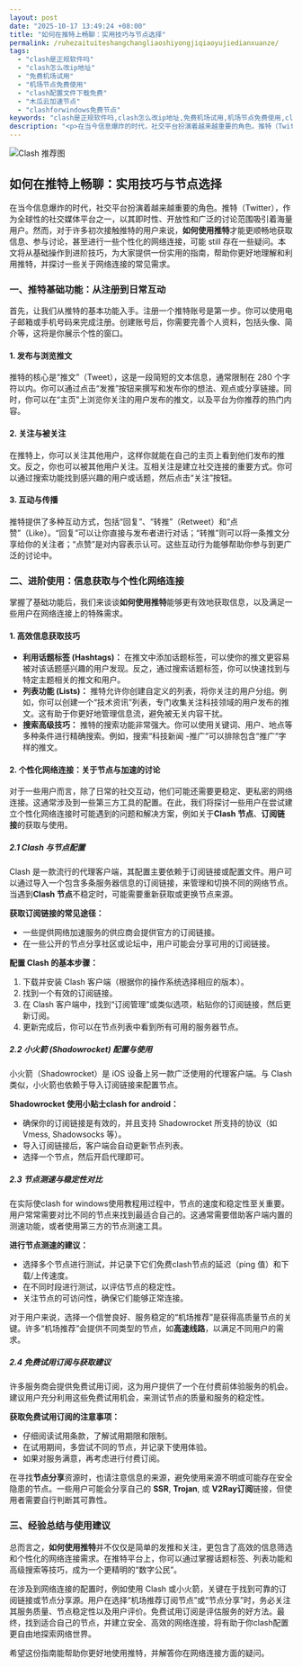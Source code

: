```yaml
---
layout: post
date: "2025-10-17 13:49:24 +08:00"
title: "如何在推特上畅聊：实用技巧与节点选择"
permalink: /ruhezaituiteshangchangliaoshiyongjiqiaoyujiedianxuanze/
tags:
  - "clash是正规软件吗"
  - "clash怎么改ip地址"
  - "免费机场试用"
  - "机场节点免费使用"
  - "clash配置文件下载免费"
  - "木瓜云加速节点"
  - "clashforwindows免费节点"
keywords: "clash是正规软件吗,clash怎么改ip地址,免费机场试用,机场节点免费使用,clash配置文件下载免费,木瓜云加速节点,clashforwindows免费节点"
description: "<p>在当今信息爆炸的时代，社交平台扮演着越来越重要的角色。推特（Twitter），作为全球性的社交媒体平台之一，以其即时性、开放性和广泛的讨论范围吸引着海量用户。然而，对于许多初次接触推特的用户来说，<strong>如何使用推特</strong>才能更顺畅地获取信息、参与讨论，甚至进行一些个性化的网络连接，可能 still 存在一些疑问。本文将从基础操作到进阶技巧，为大家提供一份实用的指南，帮助你更好地理解和利用推特，并探讨一些关于网络连接的常见需求。</p>"
---
```


![Clash 推荐图](https://clashjd.github.io/assets/img/clash节点推荐购买.png)

## 如何在推特上畅聊：实用技巧与节点选择

<p>在当今信息爆炸的时代，社交平台扮演着越来越重要的角色。推特（Twitter），作为全球性的社交媒体平台之一，以其即时性、开放性和广泛的讨论范围吸引着海量用户。然而，对于许多初次接触推特的用户来说，<strong>如何使用推特</strong>才能更顺畅地获取信息、参与讨论，甚至进行一些个性化的网络连接，可能 still 存在一些疑问。本文将从基础操作到进阶技巧，为大家提供一份实用的指南，帮助你更好地理解和利用推特，并探讨一些关于网络连接的常见需求。</p>
<h3>一、推特基础功能：从注册到日常互动</h3>
<p>首先，让我们从推特的基本功能入手。注册一个推特账号是第一步。你可以使用电子邮箱或手机号码来完成注册。创建账号后，你需要完善个人资料，包括头像、简介等，这将是你展示个性的窗口。</p>
<h4>1. 发布与浏览推文</h4>
<p>推特的核心是“推文”（Tweet），这是一段简短的文本信息，通常限制在 280 个字符以内。你可以通过点击“发推”按钮来撰写和发布你的想法、观点或分享链接。同时，你可以在“主页”上浏览你关注的用户发布的推文，以及平台为你推荐的热门内容。</p>
<h4>2. 关注与被关注</h4>
<p>在推特上，你可以关注其他用户，这样你就能在自己的主页上看到他们发布的推文。反之，你也可以被其他用户关注。互相关注是建立社交连接的重要方式。你可以通过搜索功能找到感兴趣的用户或话题，然后点击“关注”按钮。</p>
<h4>3. 互动与传播</h4>
<p>推特提供了多种互动方式，包括“回复”、“转推”（Retweet）和“点赞”（Like）。“回复”可以让你直接与发布者进行对话；“转推”则可以将一条推文分享给你的关注者；“点赞”是对内容表示认可。这些互动行为能够帮助你参与到更广泛的讨论中。</p>
<h3>二、进阶使用：信息获取与个性化网络连接</h3>
<p>掌握了基础功能后，我们来谈谈<strong>如何使用推特</strong>能够更有效地获取信息，以及满足一些用户在网络连接上的特殊需求。</p>
<h4>1. 高效信息获取技巧</h4>
<ul>
<li><strong>利用话题标签 (Hashtags)：</strong> 在推文中添加话题标签，可以使你的推文更容易被对该话题感兴趣的用户发现。反之，通过搜索话题标签，你可以快速找到与特定主题相关的推文和用户。</li>
<li><strong>列表功能 (Lists)：</strong> 推特允许你创建自定义的列表，将你关注的用户分组。例如，你可以创建一个“技术资讯”列表，专门收集关注科技领域的用户发布的推文。这有助于你更好地管理信息流，避免被无关内容干扰。</li>
<li><strong>搜索高级技巧：</strong> 推特的搜索功能非常强大。你可以使用关键词、用户、地点等多种条件进行精确搜索。例如，搜索“科技新闻 -推广”可以排除包含“推广”字样的推文。</li>
</ul>
<h4>2. 个性化网络连接：关于节点与加速的讨论</h4>
<p>对于一些用户而言，除了日常的社交互动，他们可能还需要更稳定、更私密的网络连接。这通常涉及到一些第三方工具的配置。在此，我们将探讨一些用户在尝试建立个性化网络连接时可能遇到的问题和解决方案，例如关于<strong>Clash 节点</strong>、<strong>订阅链接</strong>的获取与使用。</p>
<h5>2.1 Clash 与节点配置</h5>
<p>Clash 是一款流行的代理客户端，其配置主要依赖于订阅链接或配置文件。用户可以通过导入一个包含多条服务器信息的订阅链接，来管理和切换不同的网络节点。当遇到<strong>Clash 节点</strong>不稳定时，可能需要重新获取或更换节点来源。</p>
<p><strong>获取订阅链接的常见途径：</strong></p>
<ul>
<li>一些提供网络加速服务的供应商会提供官方的订阅链接。</li>
<li>在一些公开的节点分享社区或论坛中，用户可能会分享可用的订阅链接。</li>
</ul>
<p><strong>配置 Clash 的基本步骤：</strong></p>
<ol>
<li>下载并安装 Clash 客户端（根据你的操作系统选择相应的版本）。</li>
<li>找到一个有效的订阅链接。</li>
<li>在 Clash 客户端中，找到“订阅管理”或类似选项，粘贴你的订阅链接，然后更新订阅。</li>
<li>更新完成后，你可以在节点列表中看到所有可用的服务器节点。</li>
</ol>
<h5>2.2 小火箭 (Shadowrocket) 配置与使用</h5>
<p>小火箭（Shadowrocket）是 iOS 设备上另一款广泛使用的代理客户端。与 Clash 类似，小火箭也依赖于导入订阅链接来配置节点。</p>
<p><strong>Shadowrocket 使用小贴士clash for android：</strong></p>
<ul>
<li>确保你的订阅链接是有效的，并且支持 Shadowrocket 所支持的协议（如 Vmess, Shadowsocks 等）。</li>
<li>导入订阅链接后，客户端会自动更新节点列表。</li>
<li>选择一个节点，然后开启代理即可。</li>
</ul>
<h5>2.3 节点测速与稳定性对比</h5>
<p>在实际使clash for windows使用教程用过程中，节点的速度和稳定性至关重要。用户常常需要对比不同的节点来找到最适合自己的。这通常需要借助客户端内置的测速功能，或者使用第三方的节点测速工具。</p>
<p><strong>进行节点测速的建议：</strong></p>
<ul>
<li>选择多个节点进行测试，并记录下它们免费clash节点的延迟（ping 值）和下载/上传速度。</li>
<li>在不同时段进行测试，以评估节点的稳定性。</li>
<li>关注节点的可访问性，确保它们能够正常连接。</li>
</ul>
<p>对于用户来说，选择一个信誉良好、服务稳定的“机场推荐”是获得高质量节点的关键。许多“机场推荐”会提供不同类型的节点，如<strong>高速线路</strong>，以满足不同用户的需求。</p>
<h5>2.4 免费试用订阅与获取建议</h5>
<p>许多服务商会提供免费试用订阅，这为用户提供了一个在付费前体验服务的机会。建议用户充分利用这些免费试用机会，来测试节点的质量和服务的稳定性。</p>
<p><strong>获取免费试用订阅的注意事项：</strong></p>
<ul>
<li>仔细阅读试用条款，了解试用期限和限制。</li>
<li>在试用期间，多尝试不同的节点，并记录下使用体验。</li>
<li>如果对服务满意，再考虑进行付费订阅。</li>
</ul>
<p>在寻找<strong>节点分享</strong>资源时，也请注意信息的来源，避免使用来源不明或可能存在安全隐患的节点。一些用户可能会分享自己的 <strong>SSR</strong>, <strong>Trojan</strong>, 或 <strong>V2Ray订阅</strong>链接，但使用者需要自行判断其可靠性。</p>
<h3>三、经验总结与使用建议</h3>
<p>总而言之，<strong>如何使用推特</strong>并不仅仅是简单的发推和关注，更包含了高效的信息筛选和个性化的网络连接需求。在推特平台上，你可以通过掌握话题标签、列表功能和高级搜索等技巧，成为一个更精明的“数字公民”。</p>
<p>在涉及到网络连接的配置时，例如使用 Clash 或小火箭，关键在于找到可靠的订阅链接或节点分享源。用户在选择“机场推荐订阅节点”或“节点分享”时，务必关注其服务质量、节点稳定性以及用户评价。免费试用订阅是评估服务的好方法。最终，找到适合自己的节点，并建立安全、高效的网络连接，将有助于你clash配置更自由地探索网络世界。</p>
<p>希望这份指南能帮助你更好地使用推特，并解答你在网络连接方面的疑问。</p>